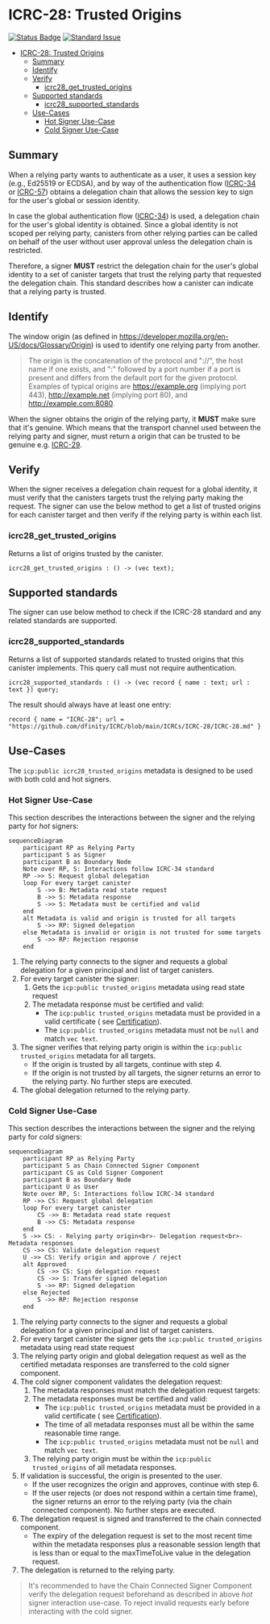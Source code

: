 # ICRC-28: Trusted Origins

[![Status Badge](https://img.shields.io/badge/STATUS-DRAFT-ffcc00.svg)](https://github.com/orgs/dfinity/projects/31)
[![Standard Issue](https://img.shields.io/badge/ISSUE-ICRC--28-blue?logo=github)](https://github.com/dfinity/wg-identity-authentication/issues/115)

<!-- TOC -->
* [ICRC-28: Trusted Origins](#icrc-28-trusted-origins)
  * [Summary](#summary)
  * [Identify](#identify)
  * [Verify](#verify)
    * [icrc28_get_trusted_origins](#icrc28_get_trusted_origins)
  * [Supported standards](#supported-standards)
    * [icrc28_supported_standards](#icrc28_supported_standards)
  * [Use-Cases](#use-cases)
    * [Hot Signer Use-Case](#hot-signer-use-case)
    * [Cold Signer Use-Case](#cold-signer-use-case)
<!-- TOC -->

## Summary

When a relying party wants to authenticate as a user, it uses a session key (e.g., Ed25519 or ECDSA), and by way of the
authentication flow ([ICRC-34](./icrc_34_get_global_delegation.md) or [ICRC-57](./icrc_57_get_session_delegation.md))
obtains a delegation chain that allows the session key to sign for the user's global or session identity.

In case the global authentication flow ([ICRC-34](./icrc_34_get_global_delegation.md)) is used, a delegation chain for
the user's global identity is obtained. Since a global identity is not scoped per relying party, canisters from other
relying parties can be called on behalf of the user without user approval unless the delegation chain is restricted.

Therefore, a signer **MUST** restrict the delegation chain for the user's global identity to a set of canister
targets that trust the relying party that requested the delegation chain. This standard describes how a canister can
indicate that a relying party is trusted.

## Identify

The window origin (as defined in https://developer.mozilla.org/en-US/docs/Glossary/Origin) is used to identify one
relying party from another.

> The origin is the concatenation of the protocol and "://", the host name if one exists, and ":" followed by a port
> number if a port is present and differs from the default port for the given protocol. Examples of typical origins
> are https://example.org (implying port 443), http://example.net (implying port 80), and http://example.com:8080.

When the signer obtains the origin of the relying party, it **MUST** make sure that it's genuine. Which means that the
transport channel used between the relying party and signer, must return a origin that can be trusted to be genuine
e.g. [ICRC-29](./icrc_29_window_post_message_transport.md).

## Verify

When the signer receives a delegation chain request for a global identity, it must verify that the canisters targets
trust the relying party making the request. The signer can use the below method to get a list of trusted origins for
each canister target and then verify if the relying party is within each list.

### icrc28_get_trusted_origins

Returns a list of origins trusted by the canister.

```
icrc28_get_trusted_origins : () -> (vec text);
```

## Supported standards

The signer can use below method to check if the ICRC-28 standard and any related standards are supported.

### icrc28_supported_standards

Returns a list of supported standards related to trusted origins that this canister implements. This query call must not
require authentication.

```
icrc28_supported_standards : () -> (vec record { name : text; url : text }) query;
```

The result should always have at least one entry:

```
record { name = "ICRC-28"; url = "https://github.com/dfinity/ICRC/blob/main/ICRCs/ICRC-28/ICRC-28.md" }
```

## Use-Cases

The `icp:public icrc28_trusted_origins` metadata is designed to be used with both cold and hot signers.

### Hot Signer Use-Case

This section describes the interactions between the signer and the relying party for _hot_ signers:

```mermaid
sequenceDiagram
    participant RP as Relying Party
    participant S as Signer
    participant B as Boundary Node
    Note over RP, S: Interactions follow ICRC-34 standard
    RP ->> S: Request global delegation
    loop For every target canister
        S ->> B: Metadata read state request
        B ->> S: Metadata response
        S ->> S: Metadata must be certified and valid
    end
    alt Metadata is valid and origin is trusted for all targets
        S ->> RP: Signed delegation
    else Metadata is invalid or origin is not trusted for some targets
        S ->> RP: Rejection response
    end
```

1. The relying party connects to the signer and requests a global delegation for a given principal and list of target
   canisters.
2. For every target canister the signer:
    1. Gets the `icp:public trusted_origins` metadata using read state request
    2. The metadata response must be certified and valid:
        * The `icp:public trusted_origins` metadata must be provided in a valid certificate (
          see [Certification](https://internetcomputer.org/docs/current/references/ic-interface-spec#certification)).
        * The `icp:public trusted_origins` metadata must not be `null` and match `vec text`.
3. The signer verifies that relying party origin is within the `icp:public trusted_origins` metadata for all targets.
    * If the origin is trusted by all targets, continue with step 4.
    * If the origin is not trusted by all targets, the signer returns an error to the relying party. No further steps
      are executed.
4. The global delegation returned to the relying party.

### Cold Signer Use-Case

This section describes the interactions between the signer and the relying party for _cold_ signers:

```mermaid
sequenceDiagram
    participant RP as Relying Party
    participant S as Chain Connected Signer Component
    participant CS as Cold Signer Component
    participant B as Boundary Node
    participant U as User
    Note over RP, S: Interactions follow ICRC-34 standard
    RP ->> CS: Request global delegation
    loop For every target canister
        CS ->> B: Metadata read state request
        B ->> CS: Metadata response
    end
    S ->> CS: - Relying party origin<br>- Delegation request<br>- Metadata responses
    CS ->> CS: Validate delegation request
    U ->> CS: Verify origin and approve / reject
    alt Approved
        CS ->> CS: Sign delegation request
        CS ->> S: Transfer signed delegation
        S ->> RP: Signed delegation
    else Rejected
        S ->> RP: Rejection response
    end
```

1. The relying party connects to the signer and requests a global delegation for a given principal and list of target
   canisters.
2. For every target canister the signer gets the `icp:public trusted_origins` metadata using read state request
3. The relying party origin and global delegation request as well as the certified metadata responses are transferred to
   the cold signer component.
4. The cold signer component validates the delegation request:
    1. The metadata responses must match the delegation request targets:
    2. The metadata responses must be certified and valid:
        * The `icp:public trusted_origins` metadata must be provided in a valid certificate (
          see [Certification](https://internetcomputer.org/docs/current/references/ic-interface-spec#certification)).
        * The time of all metadata responses must all be within the same reasonable time range.
        * The `icp:public trusted_origins` metadata must not be `null` and match `vec text`.
    3. The relying party origin must be within the `icp:public trusted_origins` of all metadata responses.
5. If validation is successful, the origin is presented to the user.
    * If the user recognizes the origin and approves, continue with step 6.
    * If the user rejects (or does not respond within a certain time frame), the signer returns an error to the relying
      party (via the chain connected component). No further steps are executed.
6. The delegation request is signed and transferred to the chain connected component.
    * The expiry of the delegation request is set to the most recent time within the metadata responses plus a
      reasonable session length that is less than or equal to the maxTimeToLive value in the delegation request.
7. The delegation is returned to the relying party.

> It's recommended to have the Chain Connected Signer Component verify the delegation request beforehand as described in
> above _hot_ signer interaction use-case. To reject invalid requests early before interacting with the cold signer.
